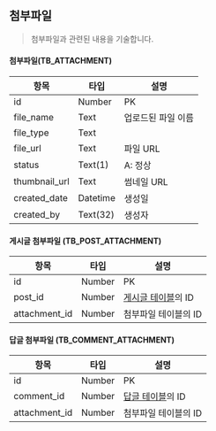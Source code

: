 ## 첨부파일
> 첨부파일과 관련된 내용을 기술합니다.

#### 첨부파일(TB_ATTACHMENT)
| 항목              | 타입       | 설명                                                      |
| ----------------- | ---------- | --------------------------------------------------------- |
| id                | Number     | PK                                                        |
|file_name|Text|업로드된 파일 이름|
|file_type|Text||
|file_url|Text|파일 URL|
|status|Text(1)|A: 정상|
|thumbnail_url|Text|썸네일 URL|
|created_date      | Datetime   | 생성일                                                    |
|created_by        | Text(32)   | 생성자                                                    |


#### 게시글 첨부파일 (TB_POST_ATTACHMENT)
| 항목              | 타입       | 설명                                                      |
| ----------------- | ---------- | --------------------------------------------------------- |
| id                | Number     | PK                                                        |
|post_id|Number|[게시글 테이블](Post.md)의 ID|
|attachment_id|Number|첨부파일 테이블의 ID|


#### 답글 첨부파일 (TB_COMMENT_ATTACHMENT)
| 항목              | 타입       | 설명                                                      |
| ----------------- | ---------- | --------------------------------------------------------- |
| id                | Number     | PK                                                        |
|comment_id|Number|[답글 테이블](Comment.md)의 ID|
|attachment_id|Number|첨부파일 테이블의 ID|
